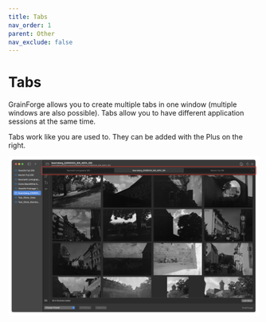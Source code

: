 ```yaml
---
title: Tabs
nav_order: 1
parent: Other
nav_exclude: false
---
```

# Tabs
GrainForge allows you to create multiple tabs in one window (multiple windows are also possible). Tabs allow you to have different application sessions at the same time.

Tabs work like you are used to. They can be added with the Plus on the right.

![Tabs](/assets/images/tabs.png)